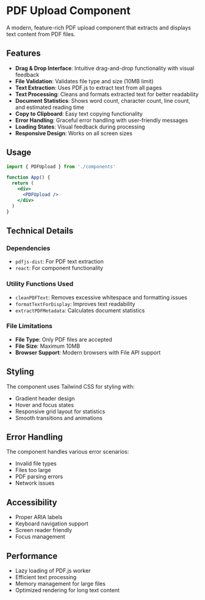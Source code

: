 # PDF Upload Component

A modern, feature-rich PDF upload component that extracts and displays text content from PDF files.

## Features

- **Drag & Drop Interface**: Intuitive drag-and-drop functionality with visual feedback
- **File Validation**: Validates file type and size (10MB limit)
- **Text Extraction**: Uses PDF.js to extract text from all pages
- **Text Processing**: Cleans and formats extracted text for better readability
- **Document Statistics**: Shows word count, character count, line count, and estimated reading time
- **Copy to Clipboard**: Easy text copying functionality
- **Error Handling**: Graceful error handling with user-friendly messages
- **Loading States**: Visual feedback during processing
- **Responsive Design**: Works on all screen sizes

## Usage

```jsx
import { PDFUpload } from './components'

function App() {
  return (
    <div>
      <PDFUpload />
    </div>
  )
}
```

## Technical Details

### Dependencies

- `pdfjs-dist`: For PDF text extraction
- `react`: For component functionality

### Utility Functions Used

- `cleanPDFText`: Removes excessive whitespace and formatting issues
- `formatTextForDisplay`: Improves text readability
- `extractPDFMetadata`: Calculates document statistics

### File Limitations

- **File Type**: Only PDF files are accepted
- **File Size**: Maximum 10MB
- **Browser Support**: Modern browsers with File API support

## Styling

The component uses Tailwind CSS for styling with:

- Gradient header design
- Hover and focus states
- Responsive grid layout for statistics
- Smooth transitions and animations

## Error Handling

The component handles various error scenarios:

- Invalid file types
- Files too large
- PDF parsing errors
- Network issues

## Accessibility

- Proper ARIA labels
- Keyboard navigation support
- Screen reader friendly
- Focus management

## Performance

- Lazy loading of PDF.js worker
- Efficient text processing
- Memory management for large files
- Optimized rendering for long text content
